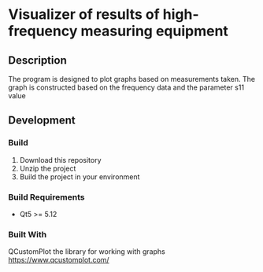 # Visualizer of results of high-frequency measuring equipment
## Description
The program is designed to plot graphs based on measurements taken. The graph is constructed based on the frequency data and the parameter s11 value 
## Development
### Build
1. Download this repository
2. Unzip the project
3. Build the project in your environment
### Build Requirements
* Qt5 >= 5.12
### Built With
QCustomPlot the library for working with graphs  https://www.qcustomplot.com/

